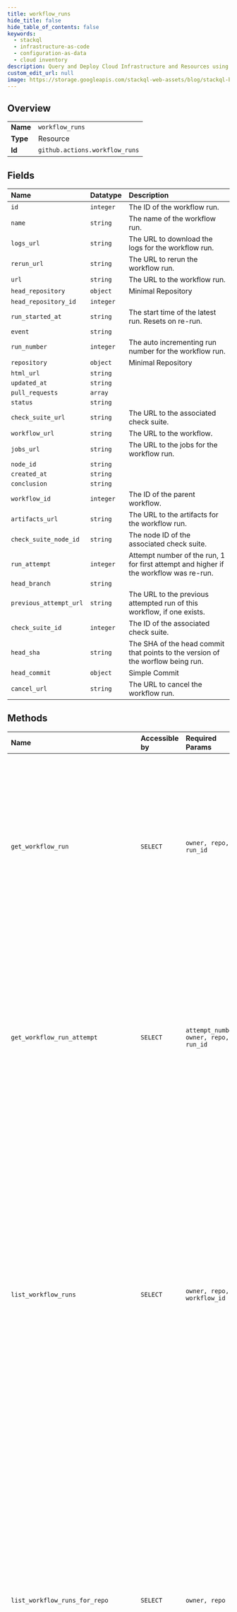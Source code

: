 ```yaml
---
title: workflow_runs
hide_title: false
hide_table_of_contents: false
keywords:
  - stackql
  - infrastructure-as-code
  - configuration-as-data
  - cloud inventory
description: Query and Deploy Cloud Infrastructure and Resources using SQL
custom_edit_url: null
image: https://storage.googleapis.com/stackql-web-assets/blog/stackql-blog-post-featured-image.png
---
```

  
    

## Overview
<table><tbody>
<tr><td><b>Name</b></td><td><code>workflow_runs</code></td></tr>
<tr><td><b>Type</b></td><td>Resource</td></tr>
<tr><td><b>Id</b></td><td><code>github.actions.workflow_runs</code></td></tr>
</tbody></table>

## Fields
| Name | Datatype | Description |
|:-----|:---------|:------------|
| `id` | `integer` | The ID of the workflow run. |
| `name` | `string` | The name of the workflow run. |
| `logs_url` | `string` | The URL to download the logs for the workflow run. |
| `rerun_url` | `string` | The URL to rerun the workflow run. |
| `url` | `string` | The URL to the workflow run. |
| `head_repository` | `object` | Minimal Repository |
| `head_repository_id` | `integer` |  |
| `run_started_at` | `string` | The start time of the latest run. Resets on re-run. |
| `event` | `string` |  |
| `run_number` | `integer` | The auto incrementing run number for the workflow run. |
| `repository` | `object` | Minimal Repository |
| `html_url` | `string` |  |
| `updated_at` | `string` |  |
| `pull_requests` | `array` |  |
| `status` | `string` |  |
| `check_suite_url` | `string` | The URL to the associated check suite. |
| `workflow_url` | `string` | The URL to the workflow. |
| `jobs_url` | `string` | The URL to the jobs for the workflow run. |
| `node_id` | `string` |  |
| `created_at` | `string` |  |
| `conclusion` | `string` |  |
| `workflow_id` | `integer` | The ID of the parent workflow. |
| `artifacts_url` | `string` | The URL to the artifacts for the workflow run. |
| `check_suite_node_id` | `string` | The node ID of the associated check suite. |
| `run_attempt` | `integer` | Attempt number of the run, 1 for first attempt and higher if the workflow was re-run. |
| `head_branch` | `string` |  |
| `previous_attempt_url` | `string` | The URL to the previous attempted run of this workflow, if one exists. |
| `check_suite_id` | `integer` | The ID of the associated check suite. |
| `head_sha` | `string` | The SHA of the head commit that points to the version of the worflow being run. |
| `head_commit` | `object` | Simple Commit |
| `cancel_url` | `string` | The URL to cancel the workflow run. |
## Methods
| Name | Accessible by | Required Params | Description |
|:-----|:--------------|:----------------|:------------|
| `get_workflow_run` | `SELECT` | `owner, repo, run_id` | Gets a specific workflow run. Anyone with read access to the repository can use this endpoint. If the repository is private you must use an access token with the `repo` scope. GitHub Apps must have the `actions:read` permission to use this endpoint. |
| `get_workflow_run_attempt` | `SELECT` | `attempt_number, owner, repo, run_id` | Gets a specific workflow run attempt. Anyone with read access to the repository<br />can use this endpoint. If the repository is private you must use an access token<br />with the `repo` scope. GitHub Apps must have the `actions:read` permission to<br />use this endpoint. |
| `list_workflow_runs` | `SELECT` | `owner, repo, workflow_id` | List all workflow runs for a workflow. You can replace `workflow_id` with the workflow file name. For example, you could use `main.yaml`. You can use parameters to narrow the list of results. For more information about using parameters, see [Parameters](https://docs.github.com/rest/overview/resources-in-the-rest-api#parameters).<br /><br />Anyone with read access to the repository can use this endpoint. If the repository is private you must use an access token with the `repo` scope. |
| `list_workflow_runs_for_repo` | `SELECT` | `owner, repo` | Lists all workflow runs for a repository. You can use parameters to narrow the list of results. For more information about using parameters, see [Parameters](https://docs.github.com/rest/overview/resources-in-the-rest-api#parameters).<br /><br />Anyone with read access to the repository can use this endpoint. If the repository is private you must use an access token with the `repo` scope. GitHub Apps must have the `actions:read` permission to use this endpoint. |
| `delete_workflow_run` | `DELETE` | `owner, repo, run_id` | Delete a specific workflow run. Anyone with write access to the repository can use this endpoint. If the repository is<br />private you must use an access token with the `repo` scope. GitHub Apps must have the `actions:write` permission to use<br />this endpoint. |
| `cancel_workflow_run` | `EXEC` | `owner, repo, run_id` | Cancels a workflow run using its `id`. You must authenticate using an access token with the `repo` scope to use this endpoint. GitHub Apps must have the `actions:write` permission to use this endpoint. |
| `delete_workflow_run_logs` | `EXEC` | `owner, repo, run_id` | Deletes all logs for a workflow run. You must authenticate using an access token with the `repo` scope to use this endpoint. GitHub Apps must have the `actions:write` permission to use this endpoint. |
| `download_workflow_run_attempt_logs` | `EXEC` | `attempt_number, owner, repo, run_id` | Gets a redirect URL to download an archive of log files for a specific workflow run attempt. This link expires after<br />1 minute. Look for `Location:` in the response header to find the URL for the download. Anyone with read access to<br />the repository can use this endpoint. If the repository is private you must use an access token with the `repo` scope.<br />GitHub Apps must have the `actions:read` permission to use this endpoint. |
| `download_workflow_run_logs` | `EXEC` | `owner, repo, run_id` | Gets a redirect URL to download an archive of log files for a workflow run. This link expires after 1 minute. Look for<br />`Location:` in the response header to find the URL for the download. Anyone with read access to the repository can use<br />this endpoint. If the repository is private you must use an access token with the `repo` scope. GitHub Apps must have<br />the `actions:read` permission to use this endpoint. |
| `re_run_workflow` | `EXEC` | `owner, repo, run_id` | Re-runs your workflow run using its `id`. You must authenticate using an access token with the `repo` scope to use this endpoint. GitHub Apps must have the `actions:write` permission to use this endpoint. |
